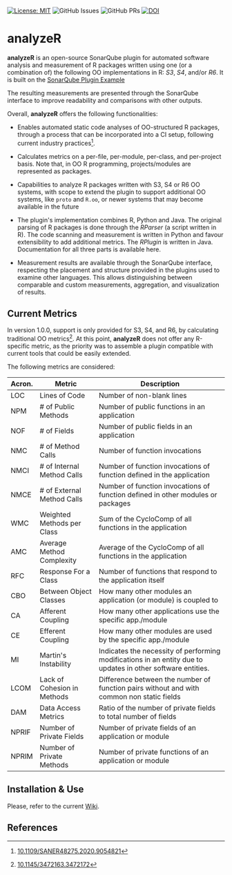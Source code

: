 [![License: MIT](https://img.shields.io/badge/License-MIT-yellow.svg)](https://opensource.org/licenses/MIT)
![GitHub Issues](https://img.shields.io/github/issues/tdresearchgroup/R-Plugin)
![GitHub PRs](https://img.shields.io/github/issues-pr/tdresearchgroup/R-Plugin)
[![DOI](https://zenodo.org/badge/428309952.svg)](https://zenodo.org/badge/latestdoi/428309952)


# analyzeR

**analyzeR** is an open-source SonarQube plugin for automated software analysis and measurement of R packages written using one (or a combination of) the following OO implementations in R: _S3_, _S4_, and/or _R6_. It is built on the [SonarQube Plugin Example](https://github.com/SonarSource/sonar-custom-plugin-example)

The resulting measurements are presented through the SonarQube interface to improve readability and comparisons with other outputs.

Overall, **analyzeR** offers the following functionalities:

- Enables automated static code analyses of OO-structured R packages, through a process that can be incorporated into a CI setup, following current industry practices[^1].

- Calculates metrics on a per-file, per-module, per-class, and per-project basis. Note that, in OO R programming, projects/modules are represented as packages.

- Capabilities to analyze R packages written with S3, S4 or R6 OO systems, with scope to extend the plugin to support additional OO systems, like `proto` and `R.oo`, or newer systems that may become available in the future

- The plugin's implementation combines R, Python and Java. The original parsing of R packages is done through the _RParser_ (a script written in R). The code scanning and measurement is written in Python and favour extensibility to add additional metrics. The _RPlugin_ is written in Java. Documentation for all three parts is available here.

- Measurement results are available through the SonarQube interface, respecting the placement and structure provided in the plugins used to examine other languages. This allows distinguishing between comparable and custom measurements, aggregation, and visualization of results.


## Current Metrics

In version 1.0.0, support is only provided for S3, S4, and R6, by calculating traditional OO metrics[^2]. At this point, **analyzeR** does not offer any R-specific metric, as the priority was to assemble a plugin compatible with current tools that could be easily extended.

The following metrics are considered:


| Acron. | Metric                      | Description                                                                                                 |
|--------|-----------------------------|-------------------------------------------------------------------------------------------------------------|
| LOC    | Lines of Code               | Number of non-blank lines                                                                                   |
| NPM    | # of Public Methods         | Number of public functions in an application                                                                |
| NOF    | # of Fields                 | Number of public fields in an application                                                                   |
| NMC    | # of Method Calls           | Number of function invocations                                                                              |
| NMCI   | # of Internal Method Calls  | Number of function invocations of function defined in the application                                       |
| NMCE   | # of External Method Calls  | Number of function invocations of function defined in other modules or packages                             |
| WMC    | Weighted Methods per Class  | Sum of the CycloComp of all functions in the application                                                    |
| AMC    | Average Method Complexity   | Average of the CycloComp of all functions in the application                                                |
| RFC    | Response For a Class        | Number of functions that respond to the application itself                                                  |
| CBO    | Between Object Classes      | How many other modules an application (or module) is coupled to                                             |
| CA     | Afferent Coupling           | How many other applications use the specific app./module                                                    |
| CE     | Efferent Coupling           | How many other modules are used by the specific app./module                                                 |
| MI     | Martin's Instability        | Indicates the necessity of performing modifications in an entity due to updates in other software entities. |
| LCOM   | Lack of Cohesion in Methods | Difference between the number of function pairs without and with common non static fields                   |
| DAM    | Data Access Metrics         | Ratio of the number of private fields to total number of fields                                             |
| NPRIF  | Number of Private Fields    | Number of private fields of an application or module                                                        |
| NPRIM  | Number of Private Methods   | Number of private functions of an application or module                                                     |



## Installation & Use

Please, refer to the current [Wiki](https://github.com/tdresearchgroup/analyzeR-SonarQubePlugin/wiki).





## References

[^1]: [10.1109/SANER48275.2020.9054821](https://doi.org/10.1109/SANER48275.2020.9054821)

[^2]: [10.1145/3472163.3472172](https://doi.org/10.1145/3472163.3472172)
